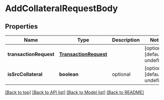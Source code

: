 # AddCollateralRequestBody

## Properties

|Name | Type | Description | Notes|
|------------ | ------------- | ------------- | -------------|
|**transactionRequest** | [**TransactionRequest**](TransactionRequest.md) |  | [optional] [default to undefined]|
|**isSrcCollateral** | **boolean** | optional | [optional] [default to undefined]|




[[Back to top]](#) [[Back to API list]](../../README.md#documentation-for-api-endpoints) [[Back to Model list]](../../README.md#documentation-for-models) [[Back to README]](../../README.md)
